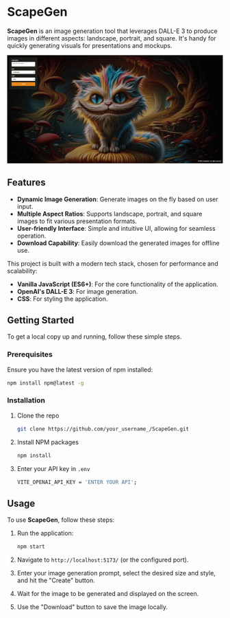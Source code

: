 # ScapeGen

**ScapeGen** is an image generation tool that leverages DALL-E 3 to produce images in different aspects: landscape, portrait, and square. It's handy for quickly generating visuals for presentations and mockups.

![ScapeGen Demo](https://github.com/Harry-Yates/ScapeGen/blob/main/images/cat_github.png)

## Features

- **Dynamic Image Generation**: Generate images on the fly based on user input.
- **Multiple Aspect Ratios**: Supports landscape, portrait, and square images to fit various presentation formats.
- **User-friendly Interface**: Simple and intuitive UI, allowing for seamless operation.
- **Download Capability**: Easily download the generated images for offline use.

This project is built with a modern tech stack, chosen for performance and scalability:

- **Vanilla JavaScript (ES6+)**: For the core functionality of the application.
- **OpenAI's DALL-E 3**: For image generation.
- **CSS**: For styling the application.
<!-- - **Node.js**: For running the application. -->

## Getting Started

To get a local copy up and running, follow these simple steps.

### Prerequisites

Ensure you have the latest version of npm installed:

```sh
npm install npm@latest -g
```

### Installation

1. Clone the repo
   ```sh
   git clone https://github.com/your_username_/ScapeGen.git
   ```
2. Install NPM packages
   ```js
   npm install
   ```
3. Enter your API key in `.env`
   ```sh
   VITE_OPENAI_API_KEY = 'ENTER YOUR API';
   ```

## Usage

To use **ScapeGen**, follow these steps:

1. Run the application:
   ```sh
   npm start
   ```
2. Navigate to `http://localhost:5173/` (or the configured port).

3. Enter your image generation prompt, select the desired size and style, and hit the "Create" button.

4. Wait for the image to be generated and displayed on the screen.

5. Use the "Download" button to save the image locally.
